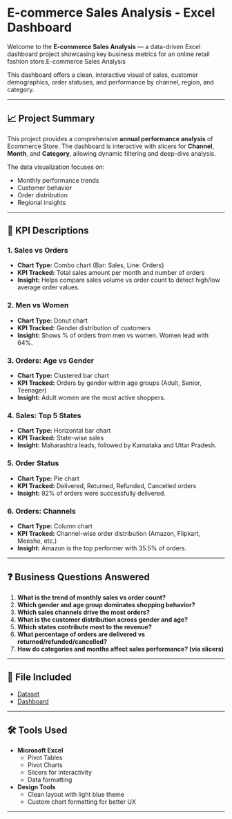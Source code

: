 #  E-commerce Sales Analysis - Excel Dashboard

Welcome to the **E-commerce Sales Analysis** — a data-driven Excel dashboard project showcasing key business metrics for an online retail fashion store.E-commerce Sales Analysis

This dashboard offers a clean, interactive visual of sales, customer demographics, order statuses, and performance by channel, region, and category.

---

## 📈 Project Summary

This project provides a comprehensive **annual performance analysis** of Ecommerce Store. The dashboard is interactive with slicers for **Channel**, **Month**, and **Category**, allowing dynamic filtering and deep-dive analysis.

The data visualization focuses on:

- Monthly performance trends
- Customer behavior
- Order distribution
- Regional insights

---

## 🧭 KPI Descriptions

### 1. **Sales vs Orders**
- **Chart Type:** Combo chart (Bar: Sales, Line: Orders)
- **KPI Tracked:** Total sales amount per month and number of orders
- **Insight:** Helps compare sales volume vs order count to detect high/low average order values.

### 2. **Men vs Women**
- **Chart Type:** Donut chart
- **KPI Tracked:** Gender distribution of customers
- **Insight:** Shows % of orders from men vs women. Women lead with 64%.

### 3. **Orders: Age vs Gender**
- **Chart Type:** Clustered bar chart
- **KPI Tracked:** Orders by gender within age groups (Adult, Senior, Teenager)
- **Insight:** Adult women are the most active shoppers.

### 4. **Sales: Top 5 States**
- **Chart Type:** Horizontal bar chart
- **KPI Tracked:** State-wise sales
- **Insight:** Maharashtra leads, followed by Karnataka and Uttar Pradesh.

### 5. **Order Status**
- **Chart Type:** Pie chart
- **KPI Tracked:** Delivered, Returned, Refunded, Cancelled orders
- **Insight:** 92% of orders were successfully delivered.

### 6. **Orders: Channels**
- **Chart Type:** Column chart
- **KPI Tracked:** Channel-wise order distribution (Amazon, Flipkart, Meesho, etc.)
- **Insight:** Amazon is the top performer with 35.5% of orders.

---

## ❓ Business Questions Answered

1. **What is the trend of monthly sales vs order count?**
2. **Which gender and age group dominates shopping behavior?**
3. **Which sales channels drive the most orders?**
4. **What is the customer distribution across gender and age?**
5. **Which states contribute most to the revenue?**
6. **What percentage of orders are delivered vs returned/refunded/cancelled?**
7. **How do categories and months affect sales performance? (via slicers)**

---

## 📁 File Included

- <a href="https://github.com/AnkushChoudhary01/Ecommerce-Sale-Analysis/blob/main/Vrinda%20Store%20Data%20Analysis.xlsx">Dataset</a>
- <a href="https://github.com/AnkushChoudhary01/Ecommerce-Sale-Analysis/blob/main/Screenshot%202024-08-02%20034030.png">Dashboard</a>

---

## 🛠 Tools Used

- **Microsoft Excel**
  - Pivot Tables
  - Pivot Charts
  - Slicers for interactivity
  - Data formatting
- **Design Tools**
  - Clean layout with light blue theme
  - Custom chart formatting for better UX

---
